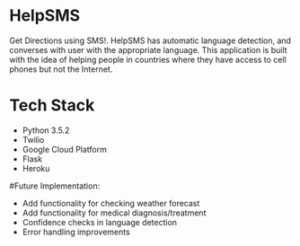 # HelpSMS

Get Directions using SMS!. HelpSMS has automatic language detection, and converses with user with the appropriate language. This application is built with the idea of helping people in countries where they have access to cell phones but not the Internet. 

# Tech Stack
* Python 3.5.2
* Twilio
* Google Cloud Platform
* Flask
* Heroku

#Future Implementation:
* Add functionality for checking weather forecast
* Add functionality for medical diagnosis/treatment
* Confidence checks in language detection
* Error handling improvements


